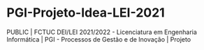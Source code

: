 # PGI-Projeto-Idea-LEI-2021
PUBLIC | FCTUC DEI/LEI 2021/2022 - Licenciatura em Engenharia Informática | PGI - Processos de Gestão e de Inovação | Projeto
